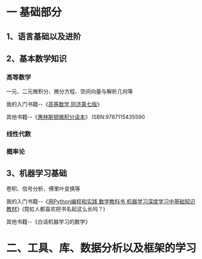 # 一 基础部分


## 1、语言基础以及进阶

## 2、基本数学知识

### 高等数学

一元、二元微积分、微分方程、空间向量与解析几何等

我的入门书籍--《[高等数学 同济第七版]()》

其他书籍--《[惠林斯顿微积分读本](https://item.jd.com/12056402.html)》 ISBN:9787115435590

### 线性代数

### 概率论

## 3、机器学习基础

卷积、信号分析、傅里叶变换等

我的入门书籍--《[用Python编程和实践 数学教科书  机器学习深度学习中基础知识教材]()》(霓虹人都喜欢把书名起这么长吗？)

其他书籍--《白话机器学习的数学》

# 二、工具、库、数据分析以及框架的学习
